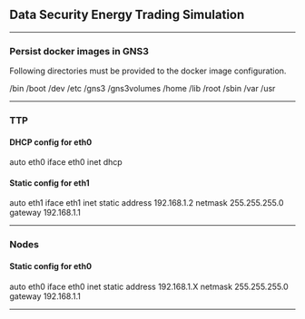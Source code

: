 ## Data Security Energy Trading Simulation

---------

### Persist docker images in GNS3

Following directories must be provided to the docker image configuration.

/bin
/boot
/dev
/etc
/gns3
/gns3volumes
/home
/lib
/root
/sbin
/var
/usr

---------

### TTP

#### DHCP config for eth0
auto eth0
iface eth0 inet dhcp
#### Static config for eth1
auto eth1
iface eth1 inet static
	address 192.168.1.2
	netmask 255.255.255.0
	gateway 192.168.1.1

---------

### Nodes

#### Static config for eth0
auto eth0
iface eth0 inet static
	address 192.168.1.X
	netmask 255.255.255.0
	gateway 192.168.1.1
<!-- 	up echo nameserver 192.168.1.X > /etc/resolv.conf
 -->
 
 ---------
